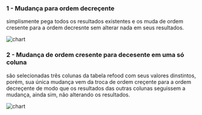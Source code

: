 ### 1 - Mudança para ordem decreçente
simplismente pega todos os resultados existentes e os muda de ordem cresente para a ordem decresnte sem alterar nada em seus resultados.

![chart](https://github.com/user-attachments/assets/e37acf0b-7a2b-4182-9807-297bcf2fb958)

### 2 - Mudança de ordem cresente para decesente em uma só coluna
são selecionadas três colunas da tabela refood com seus valores dinstintos, porém, sua única mudança vem da troca de ordem creçente para a ordem decreçente de modo que os resultados das outras colunas seguissem a mudança, ainda sim, não alterando os resultados.

![chart](https://github.com/user-attachments/assets/db3ef562-d2dc-4dd4-b65e-181c4eab3701)
